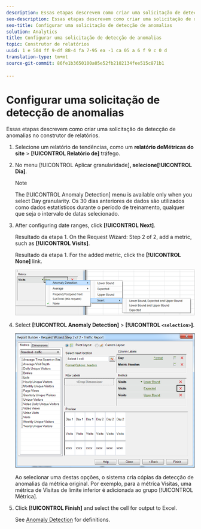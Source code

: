 ```yaml
---
description: Essas etapas descrevem como criar uma solicitação de detecção de anomalias no construtor de relatórios.
seo-description: Essas etapas descrevem como criar uma solicitação de detecção de anomalias no construtor de relatórios.
seo-title: Configurar uma solicitação de detecção de anomalias
solution: Analytics
title: Configurar uma solicitação de detecção de anomalias
topic: Construtor de relatórios
uuid: 1 e 504 ff 9-df 88-4 fa 7-95 ea -1 ca 05 a 6 f 9 c 0 d
translation-type: tm+mt
source-git-commit: 86fe1b3650100a05e52fb2102134fee515c871b1

---
```



# Configurar uma solicitação de detecção de anomalias

Essas etapas descrevem como criar uma solicitação de detecção de anomalias no construtor de relatórios.

1. Selecione um relatório de tendências, como um **relatório deMétricas do site** &gt; **[!UICONTROL Relatório de]** tráfego.
1. No menu [!UICONTROL Aplicar granularidade]**, selecione[!UICONTROL Dia]**.

   >[!NOTE]
   >
   >The [!UICONTROL Anomaly Detection] menu is available only when you select Day granularity. Os 30 dias anteriores de dados são utilizados como dados estatísticos durante o período de treinamento, qualquer que seja o intervalo de datas selecionado.

1. After configuring date ranges, click **[!UICONTROL Next]**.

   Resultado da etapa 1. On the Request Wizard: Step 2 of 2, add a metric, such as **[!UICONTROL Visits]**.

   Resultado da etapa 1. For the added metric, click the **[!UICONTROL None]** link.

   ![Resultado da etapa](assets/anomaly_select.png)

1. Select **[!UICONTROL Anomaly Detection]** &gt; **[!UICONTROL `<selection>`]**.

   ![Informações da etapa](assets/anomaly_visit.png)

   Ao selecionar uma destas opções, o sistema cria cópias da detecção de anomalias da métrica original. Por exemplo, para a métrica Visitas, uma métrica de Visitas de limite inferior é adicionada ao grupo [!UICONTROL Métrica].
1. Click **[!UICONTROL Finish]** and select the cell for output to Excel.

   See [Anomaly Detection](../../../analyze/analysis-workspace/virtual-analyst/c-anomaly-detection/anomaly-detection.md#concept_9476D6C093334B1A8044AE63835BDBE7) for definitions.
